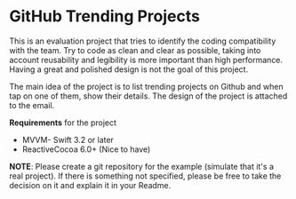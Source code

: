 # GitHub Trending Projects

This is an evaluation project that tries to identify the coding compatibility with the team. Try to code as clean and clear as possible, taking into account reusability and legibility is more important than high performance. Having a great and polished design is not the goal of this project.

The main idea of the project is to list trending projects on Github and when tap on one of them, show their details. The design of the project is attached to the email.

**Requirements** for the project

- MVVM- Swift 3.2 or later
- ReactiveCocoa 6.0+ (Nice to have)

**NOTE**: Please create a git repository for the example (simulate that it's a real project).
If there is something not specified, please be free to take the decision on it and explain it in your Readme.